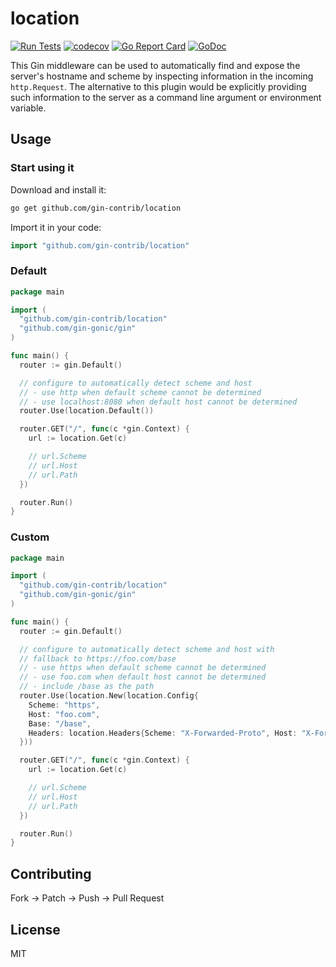 # location

[![Run Tests](https://github.com/gin-contrib/location/actions/workflows/go.yml/badge.svg?branch=master)](https://github.com/gin-contrib/location/actions/workflows/go.yml)
[![codecov](https://codecov.io/gh/gin-contrib/location/branch/master/graph/badge.svg)](https://codecov.io/gh/gin-contrib/location)
[![Go Report Card](https://goreportcard.com/badge/github.com/gin-contrib/location)](https://goreportcard.com/report/github.com/gin-contrib/location)
[![GoDoc](https://godoc.org/github.com/gin-contrib/location?status.svg)](https://godoc.org/github.com/gin-contrib/location)

This Gin middleware can be used to automatically find and expose the server's
hostname and scheme by inspecting information in the incoming `http.Request`.
The alternative to this plugin would be explicitly providing such information to
the server as a command line argument or environment variable.

## Usage

### Start using it

Download and install it:

```bash
go get github.com/gin-contrib/location
```

Import it in your code:

```go
import "github.com/gin-contrib/location"
```

### Default

```go
package main

import (
  "github.com/gin-contrib/location"
  "github.com/gin-gonic/gin"
)

func main() {
  router := gin.Default()

  // configure to automatically detect scheme and host
  // - use http when default scheme cannot be determined
  // - use localhost:8080 when default host cannot be determined
  router.Use(location.Default())

  router.GET("/", func(c *gin.Context) {
    url := location.Get(c)

    // url.Scheme
    // url.Host
    // url.Path
  })

  router.Run()
}
```

### Custom

```go
package main

import (
  "github.com/gin-contrib/location"
  "github.com/gin-gonic/gin"
)

func main() {
  router := gin.Default()

  // configure to automatically detect scheme and host with
  // fallback to https://foo.com/base
  // - use https when default scheme cannot be determined
  // - use foo.com when default host cannot be determined
  // - include /base as the path
  router.Use(location.New(location.Config{
    Scheme: "https",
    Host: "foo.com",
    Base: "/base",
    Headers: location.Headers{Scheme: "X-Forwarded-Proto", Host: "X-Forwarded-For"},
  }))

  router.GET("/", func(c *gin.Context) {
    url := location.Get(c)

    // url.Scheme
    // url.Host
    // url.Path
  })

  router.Run()
}
```

## Contributing

Fork -> Patch -> Push -> Pull Request

## License

MIT
